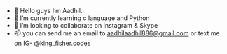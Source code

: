 - 👋 Hello guys I’m Aadhil.
- 🌱 I’m currently learning c language and Python
- 💞️ I’m looking to collaborate on Instagram & Skype
- 📫 you can send me an email to aadhilaadhil886@gmail.com or text me on IG- @king_fisher.codes

<!---
itsAadhil/itsAadhil is a ✨ special ✨ repository because its `README.md` (this file) appears on your GitHub profile.
You can click the Preview link to take a look at your changes.
--->
